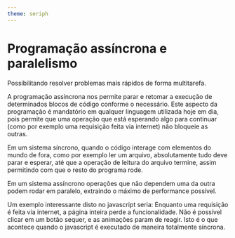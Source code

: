 ```yaml
---
theme: seriph
---
```


# Programação assíncrona e paralelismo
Possibilitando resolver problemas mais rápidos de forma multitarefa.

A programação assíncrona nos permite parar e retomar a execução de determinados blocos de código conforme o necessário.
 Este aspecto da programação é mandatório em qualquer linguagem utilizada hoje em dia, pois permite que uma operação que está
 esperando algo para continuar (como por exemplo uma requisição feita via internet) não bloqueie as outras. 

 Em um sistema síncrono, quando o código interage com elementos do mundo de fora, como por exemplo ler um arquivo,
 absolutamente tudo deve parar e esperar, até que a operação de leitura do arquivo termine, assim permitindo com que o resto do programa
 rode.

 Em um sistema assíncrono operações que não dependem uma da outra podem rodar em paralelo, extraindo o máximo de performance possível.

 Um exemplo interessante disto no javascript seria:
 Enquanto uma requisição é feita via internet, a página inteira perde a funcionalidade. Não é possível clicar em um botão sequer, e as
 animações param de reagir. Isto é o que acontece quando o javascript é executado de maneira totalmente síncrona.
